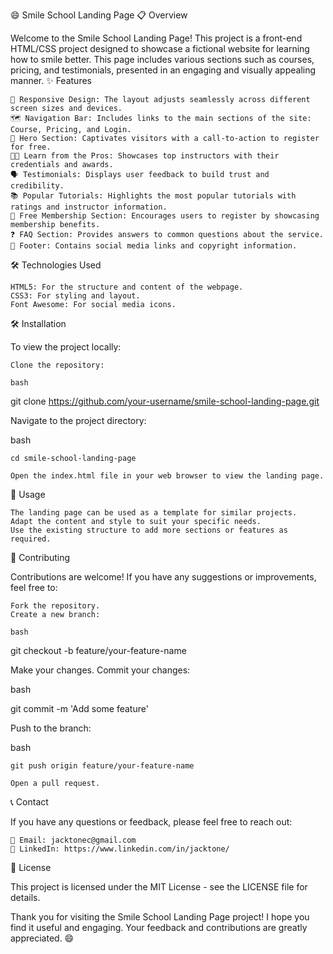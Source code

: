 😄 Smile School Landing Page
📋 Overview

Welcome to the Smile School Landing Page! This project is a front-end HTML/CSS project designed to showcase a fictional website for learning how to smile better. This page includes various sections such as courses, pricing, and testimonials, presented in an engaging and visually appealing manner.
✨ Features

    📱 Responsive Design: The layout adjusts seamlessly across different screen sizes and devices.
    🗺️ Navigation Bar: Includes links to the main sections of the site: Course, Pricing, and Login.
    🎯 Hero Section: Captivates visitors with a call-to-action to register for free.
    👨‍🏫 Learn from the Pros: Showcases top instructors with their credentials and awards.
    🗣️ Testimonials: Displays user feedback to build trust and credibility.
    📚 Popular Tutorials: Highlights the most popular tutorials with ratings and instructor information.
    🎁 Free Membership Section: Encourages users to register by showcasing membership benefits.
    ❓ FAQ Section: Provides answers to common questions about the service.
    👣 Footer: Contains social media links and copyright information.

🛠️ Technologies Used

    HTML5: For the structure and content of the webpage.
    CSS3: For styling and layout.
    Font Awesome: For social media icons.

🛠️ Installation

To view the project locally:

    Clone the repository:

    bash

git clone https://github.com/your-username/smile-school-landing-page.git

Navigate to the project directory:

bash

    cd smile-school-landing-page

    Open the index.html file in your web browser to view the landing page.

🚀 Usage

    The landing page can be used as a template for similar projects.
    Adapt the content and style to suit your specific needs.
    Use the existing structure to add more sections or features as required.

🤝 Contributing

Contributions are welcome! If you have any suggestions or improvements, feel free to:

    Fork the repository.
    Create a new branch:

    bash

git checkout -b feature/your-feature-name

Make your changes.
Commit your changes:

bash

git commit -m 'Add some feature'

Push to the branch:

bash

    git push origin feature/your-feature-name

    Open a pull request.

📞 Contact

If you have any questions or feedback, please feel free to reach out:

    📧 Email: jacktonec@gmail.com
    🔗 LinkedIn: https://www.linkedin.com/in/jacktone/

📜 License

This project is licensed under the MIT License - see the LICENSE file for details.

Thank you for visiting the Smile School Landing Page project! I hope you find it useful and engaging. Your feedback and contributions are greatly appreciated. 😄
